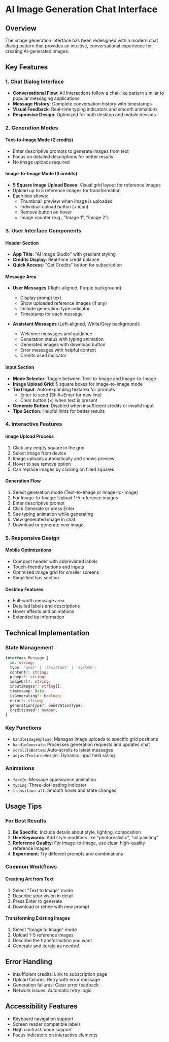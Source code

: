 # AI Image Generation Chat Interface

## Overview
The image generation interface has been redesigned with a modern chat dialog pattern that provides an intuitive, conversational experience for creating AI-generated images.

## Key Features

### 1. Chat Dialog Interface
- **Conversational Flow**: All interactions follow a chat-like pattern similar to popular messaging applications
- **Message History**: Complete conversation history with timestamps
- **Visual Feedback**: Real-time typing indicators and smooth animations
- **Responsive Design**: Optimized for both desktop and mobile devices

### 2. Generation Modes

#### Text-to-Image Mode (2 credits)
- Enter descriptive prompts to generate images from text
- Focus on detailed descriptions for better results
- No image uploads required

#### Image-to-Image Mode (3 credits)
- **5 Square Image Upload Boxes**: Visual grid layout for reference images
- Upload up to 5 reference images for transformation
- Each box shows:
  - Thumbnail preview when image is uploaded
  - Individual upload button (+ icon)
  - Remove button on hover
  - Image counter (e.g., "Image 1", "Image 2")

### 3. User Interface Components

#### Header Section
- **App Title**: "AI Image Studio" with gradient styling
- **Credits Display**: Real-time credit balance
- **Quick Access**: "Get Credits" button for subscription

#### Message Area
- **User Messages** (Right-aligned, Purple background):
  - Display prompt text
  - Show uploaded reference images (if any)
  - Include generation type indicator
  - Timestamp for each message

- **Assistant Messages** (Left-aligned, White/Gray background):
  - Welcome messages and guidance
  - Generation status with typing animation
  - Generated images with download button
  - Error messages with helpful context
  - Credits used indicator

#### Input Section
- **Mode Selector**: Toggle between Text-to-Image and Image-to-Image
- **Image Upload Grid**: 5 square boxes for image-to-image mode
- **Text Input**: Auto-expanding textarea for prompts
  - Enter to send (Shift+Enter for new line)
  - Clear button (×) when text is present
- **Generate Button**: Disabled when insufficient credits or invalid input
- **Tips Section**: Helpful hints for better results

### 4. Interactive Features

#### Image Upload Process
1. Click any empty square in the grid
2. Select image from device
3. Image uploads automatically and shows preview
4. Hover to see remove option
5. Can replace images by clicking on filled squares

#### Generation Flow
1. Select generation mode (Text-to-Image or Image-to-Image)
2. For Image-to-Image: Upload 1-5 reference images
3. Enter descriptive prompt
4. Click Generate or press Enter
5. See typing animation while generating
6. View generated image in chat
7. Download or generate new image

### 5. Responsive Design

#### Mobile Optimizations
- Compact header with abbreviated labels
- Touch-friendly buttons and inputs
- Optimized image grid for smaller screens
- Simplified tips section

#### Desktop Features
- Full-width message area
- Detailed labels and descriptions
- Hover effects and animations
- Extended tip information

## Technical Implementation

### State Management
```typescript
interface Message {
  id: string;
  type: 'user' | 'assistant' | 'system';
  content?: string;
  prompt?: string;
  imageUrl?: string;
  inputImages?: string[];
  timestamp: Date;
  isGenerating?: boolean;
  error?: string;
  generationType?: GenerationType;
  creditsUsed?: number;
}
```

### Key Functions
- `handleImageUpload`: Manages image uploads to specific grid positions
- `handleGenerate`: Processes generation requests and updates chat
- `scrollToBottom`: Auto-scrolls to latest messages
- `adjustTextareaHeight`: Dynamic input field sizing

### Animations
- `fadeIn`: Message appearance animation
- `typing`: Three-dot loading indicator
- `transition-all`: Smooth hover and state changes

## Usage Tips

### For Best Results
1. **Be Specific**: Include details about style, lighting, composition
2. **Use Keywords**: Add style modifiers like "photorealistic", "oil painting"
3. **Reference Quality**: For image-to-image, use clear, high-quality reference images
4. **Experiment**: Try different prompts and combinations

### Common Workflows

#### Creating Art from Text
1. Select "Text to Image" mode
2. Describe your vision in detail
3. Press Enter to generate
4. Download or refine with new prompt

#### Transforming Existing Images
1. Select "Image to Image" mode
2. Upload 1-5 reference images
3. Describe the transformation you want
4. Generate and iterate as needed

## Error Handling
- Insufficient credits: Link to subscription page
- Upload failures: Retry with error message
- Generation failures: Clear error feedback
- Network issues: Automatic retry logic

## Accessibility Features
- Keyboard navigation support
- Screen reader compatible labels
- High contrast mode support
- Focus indicators on interactive elements